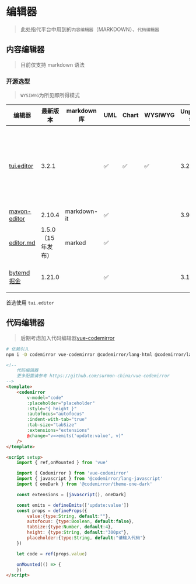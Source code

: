 # 编辑器
> 此处指代平台中用到的`内容编辑器`（MARKDOWN）、`代码编辑器`

## 内容编辑器
> 目前仅支持 markdown 语法

### 开源选型
> `WYSIWYG`为所见即所得模式

编辑器|最新版本 | markdown库 | UML | Chart | WYSIWYG |Unpacked size|点评
-|-|-|-|-|-|-|-
[tui.editor](https://github.com/nhn/tui.editor)|3.2.1||✅|✅|✅|3.28 MB|`⭐*5` 同时具备编辑器+Viewer，保持编辑跟展示效果一致；官方支持 Vue、React
[mavon-editor](https://github.com/hinesboy/mavonEditor)|2.10.4|markdown-it|✅|||3.98 MB|`⭐*4`
[editor.md](https://github.com/pandao/editor.md)|1.5.0（15年发布）|marked|✅||||`⭐*3`七年没有发布新版本，慎用
[bytemd 掘金](https://github.com/bytedance/bytemd)|1.21.0||✅|||3.18 MB|`⭐*5` 界面简洁，支持二次开发

首选使用 `tui.editor`

## 代码编辑器
> 后期考虑加入代码编辑器[vue-codemirror](https://github.com/surmon-china/vue-codemirror)


```bash
# 依赖引入
npm i -D codemirror vue-codemirror @codemirror/lang-html @codemirror/lang-json @codemirror/lang-javascript @codemirror/theme-one-dark
```

```html
<!--
    代码编辑器
    更多配置请参考 https://github.com/surmon-china/vue-codemirror
-->
<template>
    <codemirror
        v-model="code"
        :placeholder="placeholder"
        :style="{ height }"
        :autofocus="autofocus"
        :indent-with-tab="true"
        :tab-size="tabSize"
        :extensions="extensions"
        @change="v=>emits('update:value', v)"
    />
</template>

<script setup>
    import { ref,onMounted } from 'vue'

    import { Codemirror } from 'vue-codemirror'
    import { javascript } from '@codemirror/lang-javascript'
    import { oneDark } from '@codemirror/theme-one-dark'

    const extensions = [javascript(), oneDark]

    const emits = defineEmits(['update:value'])
    const props = defineProps({
        value:{type:String, default:""},
        autofocus: {type:Boolean, default:false},
        tabSize:{type:Number, default:4},
        height: {type:String, default:"300px"},
        placeholder:{type:String, default:"请输入代码"}
    })

    let code = ref(props.value)

    onMounted(() => {
    })
</script>

```
